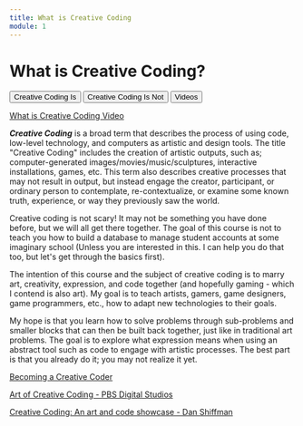 ```yaml
---
title: What is Creative Coding
module: 1
---
```


# What is Creative Coding?

<div class="tab">
  <button class="tablinks active" onclick="openTab(event, 'Is')">Creative Coding Is</button>
  <button class="tablinks" onclick="openTab(event, 'IsNot')">Creative Coding Is Not</button>
  <button class="tablinks" onclick="openTab(event, 'Videos')">Videos</button>
</div>

<div id="Is" class="tabcontent" style="display:block">
<p><a href="//youtu.be/gaB6lriWzJs" data-lity>What is Creative Coding Video</a></p>
<p><b><i>Creative Coding</i></b> is a broad term that describes the process of using code, low-level technology, and computers as artistic and design tools. The title "Creative Coding" includes the creation of artistic outputs, such as; computer-generated images/movies/music/sculptures, interactive installations, games, etc. This term also describes creative processes that may not result in output, but instead engage the creator, participant, or ordinary person to contemplate, re-contextualize, or examine some known truth, experience, or way they previously saw the world.</p>
</div>
<div id="IsNot" class="tabcontent">
<p>Creative coding is not scary! It may not be something you have done before, but we will all get there together. The goal of this course is not to teach you how to build a database to manage student accounts at some imaginary school (Unless you are interested in this. I can help you do that too, but let's get through the basics first). </p>

<p>The intention of this course and the subject of creative coding is to marry art, creativity, expression, and code together (and hopefully gaming - which I contend is also art). My goal is to teach artists, gamers, game designers, game programmers, etc., how to adapt new technologies to their goals.</p>

 <p>My hope is that you learn how to solve problems through sub-problems and smaller blocks that can then be built back together, just like in traditional art problems. The goal is to explore what expression means when using an abstract tool such as code to engage with artistic processes.  The best part is that you already do it; you may not realize it yet.</p>
</div>
<div id="Videos" class="tabcontent">
<p><a href="//www.youtube.com/embed/NtP1cxxqGos" data-lity>Becoming a Creative Coder</a></p>
<p><a href="//www.youtube.com/embed/eBV14-3LT-g" data-lity>Art of Creative Coding - PBS Digital Studios</a></p>
<p><a href="//www.youtube.com/embed/68JUaszsvmU" data-lity>Creative Coding: An art and code showcase - Dan Shiffman</a></p>
</div>
